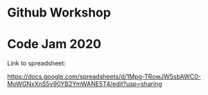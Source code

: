 # Github Workshop
# Code Jam 2020

Link to spreadsheet:

https://docs.google.com/spreadsheets/d/1Mpg-TRowJW5sbAWC0-MoWGNxXnS5y90YB2YmWANE5T4/edit?usp=sharing